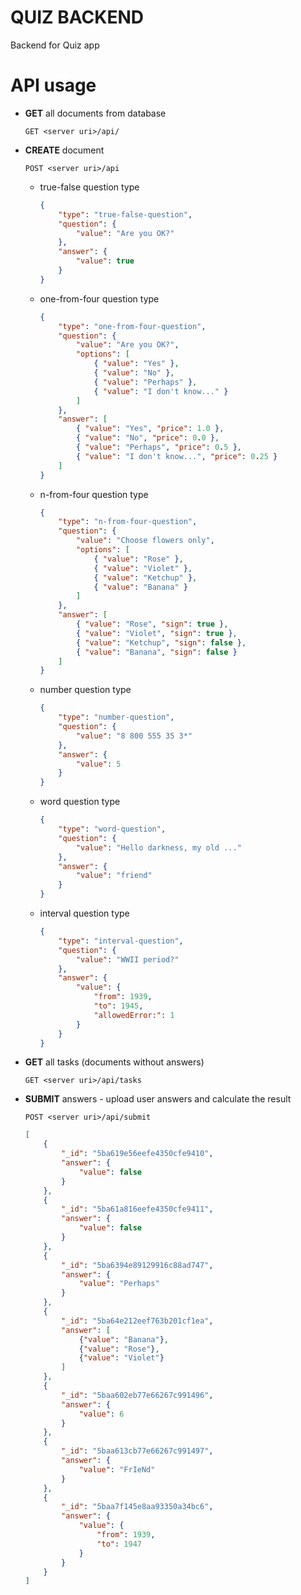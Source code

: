# QUIZ BACKEND
Backend for Quiz app

# API usage

* **GET** all documents from database
    ```
    GET <server uri>/api/
    ```
* **CREATE** document
    ```
    POST <server uri>/api
    ```
    * true-false question type
        ```json
        {
            "type": "true-false-question",
            "question": {
                "value": "Are you OK?"
            },
            "answer": {
                "value": true
            }
        }
        ```
    * one-from-four question type
        ```json
        {
            "type": "one-from-four-question",
            "question": {
                "value": "Are you OK?",
                "options": [
                	{ "value": "Yes" },
                	{ "value": "No" },
                	{ "value": "Perhaps" },
                	{ "value": "I don't know..." }
                ]
            },
            "answer": [
            	{ "value": "Yes", "price": 1.0 },
            	{ "value": "No", "price": 0.0 },
            	{ "value": "Perhaps", "price": 0.5 },
            	{ "value": "I don't know...", "price": 0.25 }
            ]
        }
        ```
    * n-from-four question type
        ```json
        {
            "type": "n-from-four-question",
            "question": {
                "value": "Choose flowers only",
                "options": [
                	{ "value": "Rose" },
                	{ "value": "Violet" },
                	{ "value": "Ketchup" },
                	{ "value": "Banana" }
                ]
            },
            "answer": [
            	{ "value": "Rose", "sign": true },
            	{ "value": "Violet", "sign": true },
            	{ "value": "Ketchup", "sign": false },
            	{ "value": "Banana", "sign": false }
            ]
        }
        ```
    * number question type
        ```json
        {
            "type": "number-question",
            "question": {
                "value": "8 800 555 35 3*"
            },
            "answer": {
                "value": 5
            }
        }
        ```
    * word question type
        ```json
        {
            "type": "word-question",
            "question": {
                "value": "Hello darkness, my old ..."
            },
            "answer": {
                "value": "friend"
            }
        }
        ```
    * interval question type
        ```json
        {
            "type": "interval-question",
            "question": {
                "value": "WWII period?"
            },
            "answer": {
                "value": {
                    "from": 1939,
                    "to": 1945,
                    "allowedError:": 1
                }
            }
        }
        ```
* **GET** all tasks (documents without answers)
    ```
    GET <server uri>/api/tasks
    ```
* **SUBMIT** answers - upload user answers and calculate the result
    ```
    POST <server uri>/api/submit
    ```
    ```json
    [
    	{
    		"_id": "5ba619e56eefe4350cfe9410",
    		"answer": {
    			"value": false
    		}
    	},
    	{
    		"_id": "5ba61a816eefe4350cfe9411",
    		"answer": {
    			"value": false
    		}
    	},
    	{
    		"_id": "5ba6394e89129916c88ad747",
    		"answer": {
    			"value": "Perhaps"
    		}
    	},
    	{
    		"_id": "5ba64e212eef763b201cf1ea",
    		"answer": [
    			{"value": "Banana"},
    			{"value": "Rose"},
    			{"value": "Violet"}
    		]
    	},
        {
            "_id": "5baa602eb77e66267c991496",
            "answer": {
                "value": 6
            }
        },
        {
            "_id": "5baa613cb77e66267c991497",
            "answer": {
                "value": "FrIeNd"
            }
        },
        {
            "_id": "5baa7f145e8aa93350a34bc6",
            "answer": {
                "value": {
                    "from": 1939,
                    "to": 1947
                }
            }
        }
    ]
    ```